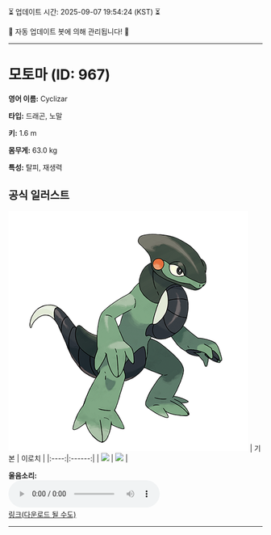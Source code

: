 
⏳ 업데이트 시간: 2025-09-07 19:54:24 (KST) ⏳

🤖 자동 업데이트 봇에 의해 관리됩니다! 🤖

---

# 모토마 (ID: 967)
**영어 이름:** Cyclizar

**타입:** 드래곤, 노말

**키:** 1.6 m

**몸무게:** 63.0 kg

**특성:** 탈피, 재생력

## 공식 일러스트
![](https://raw.githubusercontent.com/PokeAPI/sprites/master/sprites/pokemon/other/official-artwork/967.png)
| 기본 | 이로치 |
|:----:|:------:|
| <img src="http://play.pokemonshowdown.com/sprites/ani/cyclizar.gif" width="200"> | <img src="http://play.pokemonshowdown.com/sprites/ani-shiny/cyclizar.gif" width="200"> |

**울음소리:**<br><audio controls src="https://raw.githubusercontent.com/PokeAPI/cries/main/cries/pokemon/latest/967.ogg"></audio><br> [링크(다운로드 될 수도)](https://raw.githubusercontent.com/PokeAPI/cries/main/cries/pokemon/latest/967.ogg)


---
